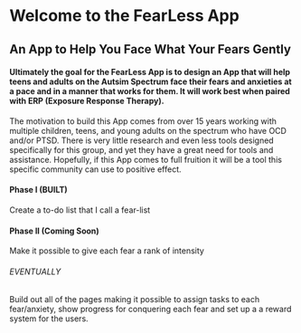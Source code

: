 # Welcome to the FearLess App
## An App to Help You Face What Your Fears Gently
#### Ultimately the goal for the FearLess App is to design an App that will help teens and adults on the Autsim Spectrum face their fears and anxieties at a pace and in a manner that works for them. It will work best when paired with ERP (Exposure Response Therapy). 

The motivation to build this App comes from over 15 years working with multiple children, teens, and young adults on the spectrum who have OCD and/or PTSD. There is very little research and even less tools designed specifically for this group, and yet they have a great need for tools and assistance. Hopefully, if this App comes to full fruition it will be a tool this specific community can use to positive effect.

#### Phase I (BUILT)
 Create a to-do list that I call a fear-list

#### Phase II (Coming Soon)
 Make it possible to give each fear a rank of intensity

###### EVENTUALLY 
Build out all of the pages making it possible to assign tasks to each fear/anxiety, show progress for conquering each fear and set up a a reward system for the users. 

